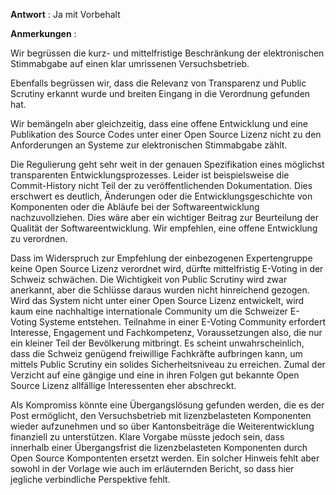 **Antwort** : Ja mit Vorbehalt

**Anmerkungen** :

Wir begrüssen die kurz- und mittelfristige Beschränkung der elektronischen Stimmabgabe auf einen klar umrissenen Versuchsbetrieb.

Ebenfalls begrüssen wir, dass die Relevanz von Transparenz und Public Scrutiny erkannt wurde und breiten Eingang in die Verordnung gefunden hat.

Wir bemängeln aber gleichzeitig, dass eine offene Entwicklung und eine Publikation des Source Codes unter einer Open Source Lizenz nicht zu den Anforderungen an Systeme zur elektronischen Stimmabgabe zählt.

Die Regulierung geht sehr weit in der genauen Spezifikation eines möglichst transparenten Entwicklungsprozesses. Leider ist beispielsweise die Commit-History nicht Teil der zu veröffentlichenden Dokumentation. Dies erschwert es deutlich, Änderungen oder die Entwicklungsgeschichte von Komponenten oder die Abläufe bei der Softwareentwicklung nachzuvollziehen. Dies wäre aber ein wichtiger Beitrag zur Beurteilung der Qualität der Softwareentwicklung. Wir empfehlen, eine offene Entwicklung zu verordnen.

Dass im Widerspruch zur Empfehlung der einbezogenen Expertengruppe keine Open Source Lizenz verordnet wird, dürfte mittelfristig E-Voting in der Schweiz schwächen. Die Wichtigkeit von Public Scrutiny wird zwar anerkannt, aber die Schlüsse daraus wurden nicht hinreichend gezogen. Wird das System nicht unter einer Open Source Lizenz entwickelt, wird kaum eine nachhaltige internationale Community um die Schweizer E-Voting Systeme entstehen. Teilnahme in einer E-Voting Community erfordert Interesse, Engagement und Fachkompetenz, Voraussetzungen also, die nur ein kleiner Teil der Bevölkerung mitbringt. Es scheint unwahrscheinlich, dass die Schweiz genügend freiwillige Fachkräfte aufbringen kann, um mittels Public Scrutiny ein solides Sicherheitsniveau zu erreichen. Zumal der Verzicht auf eine gängige und eine in ihren Folgen gut bekannte Open Source Lizenz allfällige Interessenten eher abschreckt.

Als Kompromiss könnte eine Übergangslösung gefunden werden, die es der Post ermöglicht, den Versuchsbetrieb mit lizenzbelasteten Komponenten wieder aufzunehmen und so über Kantonsbeiträge die Weiterentwicklung finanziell zu unterstützen. Klare Vorgabe müsste jedoch sein, dass innerhalb einer Übergangsfrist die lizenzbelasteten Komponenten durch Open Source Kompontenten ersetzt werden. Ein solcher Hinweis fehlt aber sowohl in der Vorlage wie auch im erläuternden Bericht, so dass hier jegliche verbindliche Perspektive fehlt.
